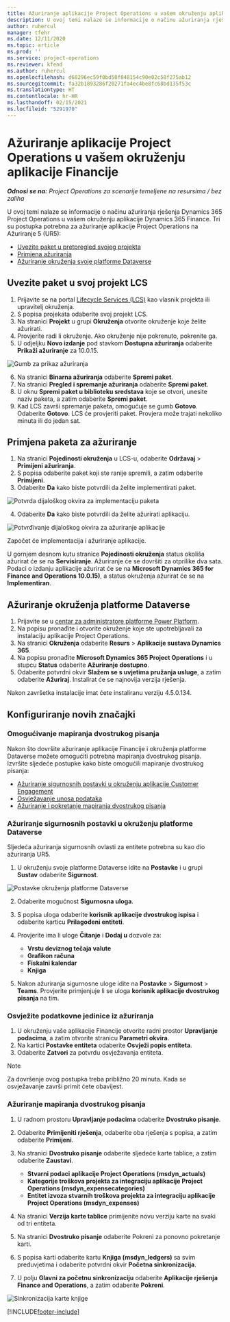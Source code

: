 ```yaml
---
title: Ažuriranje aplikacije Project Operations u vašem okruženju aplikacije Financije
description: U ovoj temi nalaze se informacije o načinu ažuriranja rješenja Project Operations u vašem okruženju aplikacije Dynamics 365 Finance.
author: ruhercul
manager: tfehr
ms.date: 12/11/2020
ms.topic: article
ms.prod: ''
ms.service: project-operations
ms.reviewer: kfend
ms.author: ruhercul
ms.openlocfilehash: d68296ec59f0bd58f848154c90e02c58f275ab12
ms.sourcegitcommit: fa32b1893286f20271fa4ec4be8fc68bd135f53c
ms.translationtype: HT
ms.contentlocale: hr-HR
ms.lasthandoff: 02/15/2021
ms.locfileid: "5291970"
---
```

# <a name="update-project-operations-in-your-finance-environment"></a>Ažuriranje aplikacije Project Operations u vašem okruženju aplikacije Financije

_**Odnosi se na:** Project Operations za scenarije temeljene na resursima / bez zaliha_


U ovoj temi nalaze se informacije o načinu ažuriranja rješenja Dynamics 365 Project Operations u vašem okruženju aplikacije Dynamics 365 Finance. Tri su postupka potrebna za ažuriranje aplikacije Project Operations na Ažuriranje 5 (UR5):

- [Uvezite paket u pretpregled svojeg projekta](#import)
- [Primjena ažuriranja](#apply)
- [Ažuriranje okruženja svoje platforme Dataverse](#update)

## <a name="import-the-package-into-your-lcs-project"></a><a name="import"></a>Uvezite paket u svoj projekt LCS

1. Prijavite se na portal [Lifecycle Services (LCS)](https://lcs.dynamics.com/) kao vlasnik projekta ili upravitelj okruženja.
2. S popisa projekata odaberite svoj projekt LCS.
3. Na stranici **Projekt** u grupi **Okruženja** otvorite okruženje koje želite ažurirati.
4. Provjerite radi li okruženje. Ako okruženje nije pokrenuto, pokrenite ga.
5. U odjeljku **Novo izdanje** pod stavkom **Dostupna ažuriranja** odaberite **Prikaži ažuriranje** za 10.0.15.

![Gumb za prikaz ažuriranja](media/view-update.png)

6. Na stranici **Binarna ažuriranja** odaberite **Spremi paket**.
7. Na stranici **Pregled i spremanje ažuriranja** odaberite **Spremi paket**.
8. U oknu **Spremi paket u biblioteku sredstava** koje se otvori, unesite naziv paketa, a zatim odaberite **Spremi paket**.
9. Kad LCS završi spremanje paketa, omogućuje se gumb **Gotovo**. Odaberite **Gotovo**. LCS će provjeriti paket. Provjera može trajati nekoliko minuta ili do jedan sat.


## <a name="apply-the-package-update"></a><a name="apply"></a>Primjena paketa za ažuriranje

1. Na stranici **Pojedinosti okruženja** u LCS-u, odaberite **Održavaj** > **Primijeni ažuriranja**.
2. S popisa odaberite paket koji ste ranije spremili, a zatim odaberite **Primijeni**.
3. Odaberite **Da** kako biste potvrdili da želite implementirati paket.

![Potvrda dijaloškog okvira za implementaciju paketa](media/confirm-package-deployment.png)

4. Odaberite **Da** kako biste potvrdili da želite ažurirati aplikaciju.

![Potvrđivanje dijaloškog okvira za ažuriranje aplikacije](media/confirm-application-update.png)

Započet će implementacija i ažuriranje aplikacije. 

U gornjem desnom kutu stranice **Pojedinosti okruženja** status okoliša ažurirat će se na **Servisiranje**. Ažuriranje će se dovršiti za otprilike dva sata. Podaci o izdanju aplikacije ažurirat će se na **Microsoft Dynamics 365 for Finance and Operations 10.0.15)**, a status okruženja ažurirat će se na **Implementiran**.


## <a name="update-your-dataverse-environment"></a><a name="update"></a>Ažuriranje okruženja platforme Dataverse

1. Prijavite se u [centar za administratore platforme Power Platform](https://admin.powerplatform.com/).
2. Na popisu pronađite i otvorite okruženje koje ste upotrebljavali za instalaciju aplikacije Project Operations.
3. Na stranici **Okruženja** odaberite **Resurs** > **Aplikacije sustava Dynamics 365**.
4. Na popisu pronađite **Microsoft Dynamics 365 Project Operations** i u stupcu **Status** odaberite **Ažuriranje dostupno**.
5. Odaberite potvrdni okvir **Slažem se s uvjetima pružanja usluge**, a zatim odaberite **Ažuriraj**. Instalirat će se najnovija verzija rješenja.

Nakon završetka instalacije imat ćete instaliranu verziju 4.5.0.134.

## <a name="configure-new-features"></a>Konfiguriranje novih značajki

### <a name="enable-dual-write-mapping"></a>Omogućivanje mapiranja dvostrukog pisanja

Nakon što dovršite ažuriranje aplikacije Financije i okruženja platforme Dataverse možete omogućiti potrebna mapiranja dvostrukog pisanja. Izvršite sljedeće postupke kako biste omogućili mapiranje dvostrukog pisanja:

- [Ažuriranje sigurnosnih postavki u okruženju aplikacije Customer Engagement](#security)
- [Osvježavanje unosa podataka](#refresh)
- [Ažuriranje i pokretanje mapiranja dvostrukog pisanja](#run)

### <a name="update-security-settings-on-the-dataverse-environment"></a><a name="security"></a>Ažuriranje sigurnosnih postavki u okruženju platforme Dataverse

Sljedeća ažuriranja sigurnosnih ovlasti za entitete potrebna su kao dio ažuriranja UR5.

1. U okruženju svoje platforme Dataverse idite na **Postavke** i u grupi **Sustav** odaberite **Sigurnost**.

![Postavke okruženja platforme Dataverse](media/Picture21.png)

2. Odaberite mogućnost **Sigurnosna uloga**.
3. S popisa uloga odaberite **korisnik aplikacije dvostrukog ispisa** i odaberite karticu **Prilagođeni entiteti**. 
4. Provjerite ima li uloge **Čitanje** i **Dodaj u** dozvole za:

      - **Vrstu deviznog tečaja valute**
      - **Grafikon računa** 
      - **Fiskalni kalendar** 
      - **Knjiga**

5. Nakon ažuriranja sigurnosne uloge idite na **Postavke** > **Sigurnost** > **Teams**. Provjerite primjenjuje li se uloga **korisnik aplikacije dvostrukog pisanja** na tim. 

### <a name="refresh-data-entities-from-the-update"></a><a name="refresh"></a>Osvježite podatkovne jedinice iz ažuriranja

1. U okruženju vaše aplikacije Financije otvorite radni prostor **Upravljanje podacima**, a zatim otvorite stranicu **Parametri okvira**.
2. Na kartici **Postavke entiteta** odaberite **Osvježi popis entiteta**.
3. Odaberite **Zatvori** za potvrdu osvježavanja entiteta.

 > [!NOTE]
 > Za dovršenje ovog postupka treba približno 20 minuta. Kada se osvježavanje završi primit ćete obavijest.

### <a name="update-dual-write-mappings"></a><a name="run"></a>Ažuriranje mapiranja dvostrukog pisanja

1. U radnom prostoru **Upravljanje podacima** odaberite **Dvostruko pisanje**.
2. Odaberite **Primijeniti rješenja**, odaberite oba rješenja s popisa, a zatim odaberite **Primijeni**.
3. Na stranici **Dvostruko pisanje** odaberite sljedeće karte tablice, a zatim odaberite **Zaustavi**.

    - **Stvarni podaci aplikacije Project Operations (msdyn_actuals)**
    - **Kategorije troškova projekta za integraciju aplikacije Project Operations (msdyn_expensecategories)**
    - **Entitet izvoza stvarnih troškova projekta za integraciju aplikacije Project Operations (msdyn_expenses)**

4. Na stranici **Verzija karte tablice** primijenite novu verziju karte na svaki od tri entiteta.
5. Na stranici **Dvostruko pisanje** odaberite Pokreni za ponovno pokretanje karti.
6. S popisa karti odaberite kartu **Knjiga (msdyn_ledgers)** sa svim preduvjetima i odaberite potvrdni okvir **Početna sinkronizacija**. 
7. U polju **Glavni za početnu sinkronizaciju** odaberite **Aplikacije rješenja Finance and Operations**, a zatim odaberite **Pokreni**.
 
 ![Sinkronizacija karte knjige](media/DW6.png)
 


[!INCLUDE[footer-include](../includes/footer-banner.md)]
